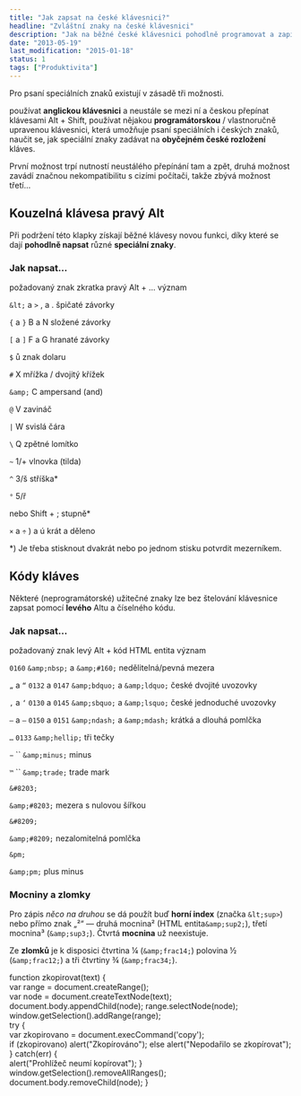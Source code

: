 ```yaml
---
title: "Jak zapsat na české klávesnici?"
headline: "Zvláštní znaky na české klávesnici"
description: "Jak na běžné české klávesnici pohodlně programovat a zapisovat všelijaké speciální znaky?"
date: "2013-05-19"
last_modification: "2015-01-18"
status: 1
tags: ["Produktivita"]
---
```


Pro psaní speciálních znaků existují v zásadě tři možnosti.

používat **anglickou klávesnici** a neustále se mezi ní a českou přepínat klávesami Alt + Shift,
používat nějakou **programátorskou** / vlastnoručně upravenou klávesnici, která umožňuje psaní speciálních i českých znaků,
naučit se, jak speciální znaky zadávat na **obyčejném české rozložení** kláves.

První možnost trpí nutností neustálého přepínání tam a zpět, druhá možnost zavádí značnou nekompatibilitu s cizími počítači, takže zbývá možnost třetí…

## Kouzelná klávesa pravý Alt

Při podržení této klapky získají běžné klávesy novou funkci, díky které se dají **pohodlně napsat** různé **speciální znaky**.
  
### Jak napsat…

požadovaný znak
zkratka pravý Alt + …
význam

`&lt;` a `>`
, a .
špičaté závorky

`{` a `}`
B a N
složené závorky

`[` a `]`
F a G
hranaté závorky

`$`
ů
znak dolaru

`#`
X
  mřížka / dvojitý křížek	

`&amp;`
C
ampersand (and)

`@`
V
zavináč

`|`
W
svislá čára

`\`
Q
zpětné lomítko

`~`
1/+
vlnovka (tilda)

`^`
3/š
stříška*

`°`
5/ř

  nebo Shift + ;
stupně*

`×` a `÷`
) a ú
krát a děleno	

*) Je třeba stisknout dvakrát nebo po jednom stisku potvrdit mezerníkem.

## Kódy kláves

Některé (neprogramátorské) užitečné znaky lze bez štelování klávesnice zapsat pomocí **levého** Altu a číselného kódu.
### Jak napsat…

požadovaný znak
levý Alt + kód
HTML entita
význam

`0160`
`&amp;nbsp;` a `&amp;#160;`
  nedělitelná/pevná mezera

`„` a `“`
`0132` a `0147`
`&amp;bdquo;` a `&amp;ldquo;`
české dvojité uvozovky

`‚` a `‘`
`0130` a `0145`
`&amp;sbquo;` a `&amp;lsquo;`
české jednoduché uvozovky

`–` a `—`
`0150` a `0151`
`&amp;ndash;` a `&amp;mdash;`
krátká a dlouhá pomlčka

`…`
`0133`
`&amp;hellip;`
tři tečky

`−`
``
`&amp;minus;`
minus

`™`
``
`&amp;trade;`
trade mark

  `&#8203;`    
  
  `&amp;#8203;`
  mezera s nulovou šířkou

  `&#8209;`    
  
  `&amp;#8209;`
  nezalomitelná pomlčka

  `&pm;`    
  
  `&amp;pm;`
  plus minus

### Mocniny a zlomky

Pro zápis *něco na druhou* se dá použít buď **horní index** (značka `&lt;sup>`) nebo přímo znak „²“ — druhá mocnina² (HTML entita`&amp;sup2;`), třetí mocnina³ (`&amp;sup3;`). Čtvrtá **mocnina** už neexistuje.

Ze **zlomků** je k disposici čtvrtina ¼ (`&amp;frac14;`) polovina ½	(`&amp;frac12;`)	a tři čtvrtiny ¾ (`&amp;frac34;`).

function zkopirovat(text) {  
  var range = document.createRange();  
  var node = document.createTextNode(text);
  document.body.appendChild(node);
  range.selectNode(node);  
  window.getSelection().addRange(range);  
  try {  
    var zkopirovano = document.execCommand('copy');  
    if (zkopirovano) alert("Zkopírováno");
    else alert("Nepodařilo se zkopírovat");
  } catch(err) {  
    alert("Prohlížeč neumí kopírovat");
  }  
  window.getSelection().removeAllRanges();  
  document.body.removeChild(node);
}